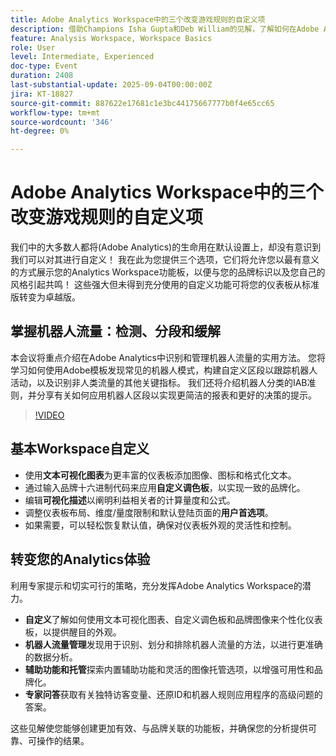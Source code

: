 ```yaml
---
title: Adobe Analytics Workspace中的三个改变游戏规则的自定义项
description: 借助Champions Isha Gupta和Deb William的见解，了解如何在Adobe Analytics中标记功能板、设置独特访客ID和应对机器人流量。
feature: Analysis Workspace, Workspace Basics
role: User
level: Intermediate, Experienced
doc-type: Event
duration: 2408
last-substantial-update: 2025-09-04T00:00:00Z
jira: KT-18827
source-git-commit: 887622e17681c1e3bc44175667777b0f4e65cc65
workflow-type: tm+mt
source-wordcount: '346'
ht-degree: 0%

---
```



# Adobe Analytics Workspace中的三个改变游戏规则的自定义项

我们中的大多数人都将(Adobe Analytics)的生命用在默认设置上，却没有意识到我们可以对其进行自定义！ 我在此为您提供三个选项，它们将允许您以最有意义的方式展示您的Analytics Workspace功能板，以便与您的品牌标识以及您自己的风格引起共鸣！ 这些强大但未得到充分使用的自定义功能可将您的仪表板从标准版转变为卓越版。

## 掌握机器人流量：检测、分段和缓解

本会议将重点介绍在Adobe Analytics中识别和管理机器人流量的实用方法。 您将学习如何使用Adobe模板发现常见的机器人模式，构建自定义区段以跟踪机器人活动，以及识别非人类流量的其他关键指标。 我们还将介绍机器人分类的IAB准则，并分享有关如何应用机器人区段以实现更简洁的报表和更好的决策的提示。

>[!VIDEO](https://video.tv.adobe.com/v/3471123/?learn=on&enablevpops)

## 基本Workspace自定义

* 使用&#x200B;**文本可视化图表**&#x200B;为更丰富的仪表板添加图像、图标和格式化文本。
* 通过输入品牌十六进制代码来应用&#x200B;**自定义调色板**，以实现一致的品牌化。
* 编辑&#x200B;**可视化描述**&#x200B;以阐明利益相关者的计算量度和公式。
* 调整仪表板布局、维度/量度限制和默认登陆页面的&#x200B;**用户首选项**。
* 如果需要，可以轻松恢复默认值，确保对仪表板外观的灵活性和控制。

## 转变您的Analytics体验

利用专家提示和切实可行的策略，充分发挥Adobe Analytics Workspace的潜力。

* **自定义**&#x200B;了解如何使用文本可视化图表、自定义调色板和品牌图像来个性化仪表板，以提供醒目的外观。
* **机器人流量管理**&#x200B;发现用于识别、划分和排除机器人流量的方法，以进行更准确的数据分析。
* **辅助功能和托管**&#x200B;探索内置辅助功能和灵活的图像托管选项，以增强可用性和品牌化。
* **专家问答**&#x200B;获取有关独特访客变量、还原ID和机器人规则应用程序的高级问题的答案。

这些见解使您能够创建更加有效、与品牌关联的功能板，并确保您的分析提供可靠、可操作的结果。
